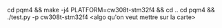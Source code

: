 cd pqm4 && make -j4 PLATFORM=cw308t-stm32f4 && cd ..
cd pqm4 && ./test.py -p cw308t-stm32f4 <algo qu'on veut mettre sur la carte>